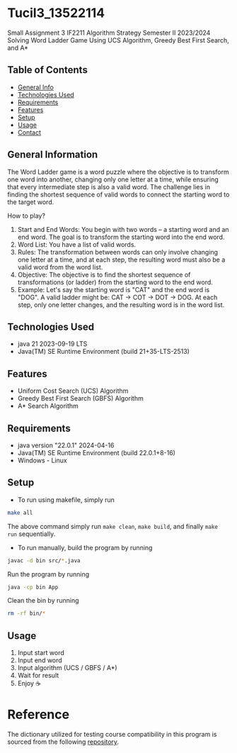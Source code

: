 # Tucil3_13522114
Small Assignment 3 IF2211 Algorithm Strategy Semester II 2023/2024 Solving Word Ladder Game Using UCS Algorithm, Greedy Best First Search, and A*

## Table of Contents

- [General Info](#general-information)
- [Technologies Used](#technologies-used)
- [Requirements](#requirements)
- [Features](#features)
- [Setup](#setup)
- [Usage](#usage)
- [Contact](#contact)

## General Information

The Word Ladder game is a word puzzle where the objective is to transform one word into another, changing only one letter at a time, while ensuring that every intermediate step is also a valid word. The challenge lies in finding the shortest sequence of valid words to connect the starting word to the target word.

How to play?

1. Start and End Words: You begin with two words – a starting word and an end word. The goal is to transform the starting word into the end word.
2. Word List: You have a list of valid words.
3. Rules: The transformation between words can only involve changing one letter at a time, and at each step, the resulting word must also be a valid word from the word list.
4. Objective: The objective is to find the shortest sequence of transformations (or ladder) from the starting word to the end word.
5. Example: Let's say the starting word is "CAT" and the end word is "DOG". A valid ladder might be: CAT -> COT -> DOT -> DOG. At each step, only one letter changes, and the resulting word is in the word list.

## Technologies Used

- java 21 2023-09-19 LTS
- Java(TM) SE Runtime Environment (build 21+35-LTS-2513)

## Features

- Uniform Cost Search (UCS) Algorithm
- Greedy Best First Search (GBFS) Algorithm
- A\* Search Algorithm

## Requirements

- java version "22.0.1" 2024-04-16
- Java(TM) SE Runtime Environment (build 22.0.1+8-16)
- Windows - Linux

## Setup

- To run using makefile, simply run

```bash
make all
```

The above command simply run `make clean`, `make build`, and finally `make run` sequentially.

- To run manually, build the program by running

```bash
javac -d bin src/*.java
```

Run the program by running

```bash
java -cp bin App
```

Clean the bin by running

```bash
rm -rf bin/*
```

## Usage

1. Input start word
2. Input end word
3. Input algorithm (UCS / GBFS / A\*)
4. Wait for result
5. Enjoy ☕

# Reference

The dictionary utilized for testing course compatibility in this program is sourced from the following  [repository](https://docs.oracle.com/javase/tutorial/collections/interfaces/examples/dictionary.txt).